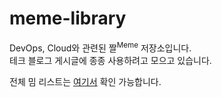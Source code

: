# meme-library

DevOps, Cloud와 관련된 짤<sup>Meme</sup> 저장소입니다.  
테크 블로그 게시글에 종종 사용하려고 모으고 있습니다.

전체 밈 리스트는 [여기서](./meme-list.md) 확인 가능합니다.
